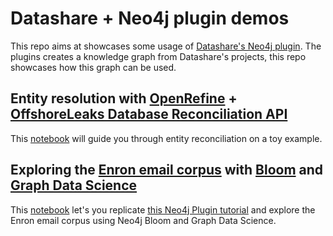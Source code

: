 # Datashare + Neo4j plugin demos

This repo aims at showcases some usage of [Datashare's Neo4j plugin](https://github.com/ICIJ/datashare-extension-neo4j).
The plugins creates a knowledge graph from Datashare's projects, this repo showcases how this graph can be used.

## Entity resolution with [OpenRefine](https://openrefine.org/) + [OffshoreLeaks Database Reconciliation API](https://offshoreleaks.icij.org/docs/reconciliation)


This [notebook](./demos/entity_resolution_with_oldb_and_openrefine.ipynb) will guide you through entity reconciliation on a toy example.


## Exploring the [Enron email corpus](https://www.cs.cmu.edu/~enron/) with [Bloom](https://neo4j.com/product/bloom/) and [Graph Data Science](https://neo4j.com/product/graph-data-science/) 

This [notebook](./demos/exploring_the_enron_email_corpus_with_bloom_and_graph_data_science.ipynb) let's you replicate [this Neo4j Plugin tutorial](https://www.youtube.com/watch?v=GOQSGpjBMS0) and explore the Enron email corpus using Neo4j Bloom and Graph Data Science. 

